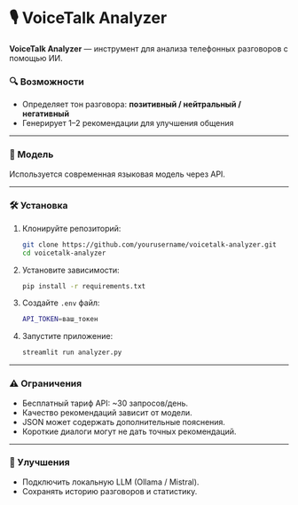 # 🎙️ **VoiceTalk Analyzer**

**VoiceTalk Analyzer** — инструмент для анализа телефонных разговоров с помощью ИИ.

### 🔍 Возможности
- Определяет тон разговора: **позитивный / нейтральный / негативный**
- Генерирует 1–2 рекомендации для улучшения общения

---

### 🤖 Модель
Используется современная языковая модель через API.

---

### 🛠️ Установка

1. Клонируйте репозиторий:
   ```bash
   git clone https://github.com/yourusername/voicetalk-analyzer.git
   cd voicetalk-analyzer
   ```

2. Установите зависимости:
   ```bash
   pip install -r requirements.txt
   ```

3. Создайте `.env` файл:
   ```bash
   API_TOKEN=ваш_токен
   ```

4. Запустите приложение:
   ```bash
   streamlit run analyzer.py
   ```

---

### ⚠️ Ограничения
- Бесплатный тариф API: ~30 запросов/день.
- Качество рекомендаций зависит от модели.
- JSON может содержать дополнительные пояснения.
- Короткие диалоги могут не дать точных рекомендаций.

---

### 🔧 Улучшения
- Подключить локальную LLM (Ollama / Mistral).
- Сохранять историю разговоров и статистику.
